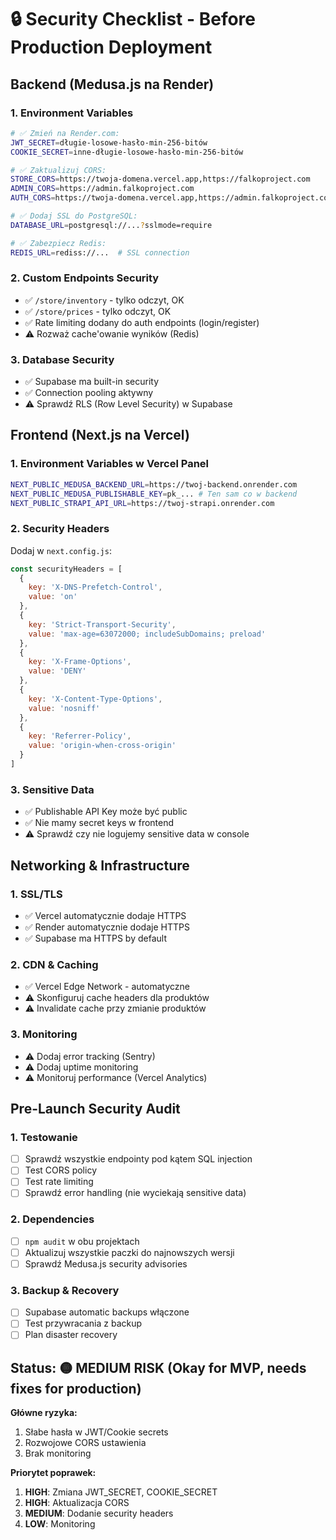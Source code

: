 # 🔒 Security Checklist - Before Production Deployment

## Backend (Medusa.js na Render)

### 1. Environment Variables
```bash
# ✅ Zmień na Render.com:
JWT_SECRET=długie-losowe-hasło-min-256-bitów
COOKIE_SECRET=inne-długie-losowe-hasło-min-256-bitów

# ✅ Zaktualizuj CORS:
STORE_CORS=https://twoja-domena.vercel.app,https://falkoproject.com
ADMIN_CORS=https://admin.falkoproject.com
AUTH_CORS=https://twoja-domena.vercel.app,https://admin.falkoproject.com

# ✅ Dodaj SSL do PostgreSQL:
DATABASE_URL=postgresql://...?sslmode=require

# ✅ Zabezpiecz Redis:
REDIS_URL=rediss://...  # SSL connection
```

### 2. Custom Endpoints Security
- ✅ `/store/inventory` - tylko odczyt, OK
- ✅ `/store/prices` - tylko odczyt, OK  
- ✅ Rate limiting dodany do auth endpoints (login/register)
- ⚠️ Rozważ cache'owanie wyników (Redis)

### 3. Database Security
- ✅ Supabase ma built-in security
- ✅ Connection pooling aktywny
- ⚠️ Sprawdź RLS (Row Level Security) w Supabase

## Frontend (Next.js na Vercel)

### 1. Environment Variables w Vercel Panel
```bash
NEXT_PUBLIC_MEDUSA_BACKEND_URL=https://twoj-backend.onrender.com
NEXT_PUBLIC_MEDUSA_PUBLISHABLE_KEY=pk_... # Ten sam co w backend
NEXT_PUBLIC_STRAPI_API_URL=https://twoj-strapi.onrender.com
```

### 2. Security Headers
Dodaj w `next.config.js`:
```javascript
const securityHeaders = [
  {
    key: 'X-DNS-Prefetch-Control',
    value: 'on'
  },
  {
    key: 'Strict-Transport-Security',
    value: 'max-age=63072000; includeSubDomains; preload'
  },
  {
    key: 'X-Frame-Options',
    value: 'DENY'
  },
  {
    key: 'X-Content-Type-Options',
    value: 'nosniff'
  },
  {
    key: 'Referrer-Policy',
    value: 'origin-when-cross-origin'
  }
]
```

### 3. Sensitive Data
- ✅ Publishable API Key może być public
- ✅ Nie mamy secret keys w frontend
- ⚠️ Sprawdź czy nie logujemy sensitive data w console

## Networking & Infrastructure

### 1. SSL/TLS
- ✅ Vercel automatycznie dodaje HTTPS
- ✅ Render automatycznie dodaje HTTPS  
- ✅ Supabase ma HTTPS by default

### 2. CDN & Caching
- ✅ Vercel Edge Network - automatyczne
- ⚠️ Skonfiguruj cache headers dla produktów
- ⚠️ Invalidate cache przy zmianie produktów

### 3. Monitoring
- ⚠️ Dodaj error tracking (Sentry)
- ⚠️ Dodaj uptime monitoring
- ⚠️ Monitoruj performance (Vercel Analytics)

## Pre-Launch Security Audit

### 1. Testowanie
- [ ] Sprawdź wszystkie endpointy pod kątem SQL injection
- [ ] Test CORS policy
- [ ] Test rate limiting
- [ ] Sprawdź error handling (nie wyciekają sensitive data)

### 2. Dependencies
- [ ] `npm audit` w obu projektach
- [ ] Aktualizuj wszystkie paczki do najnowszych wersji
- [ ] Sprawdź Medusa.js security advisories

### 3. Backup & Recovery
- [ ] Supabase automatic backups włączone
- [ ] Test przywracania z backup
- [ ] Plan disaster recovery

## Status: 🟡 MEDIUM RISK (Okay for MVP, needs fixes for production)

**Główne ryzyka:**
1. Słabe hasła w JWT/Cookie secrets
2. Rozwojowe CORS ustawienia
3. Brak monitoring

**Priorytet poprawek:**
1. **HIGH**: Zmiana JWT_SECRET, COOKIE_SECRET
2. **HIGH**: Aktualizacja CORS 
3. **MEDIUM**: Dodanie security headers
4. **LOW**: Monitoring
